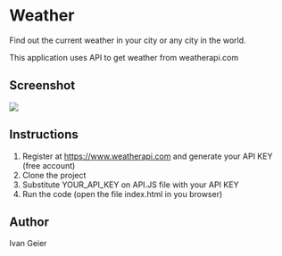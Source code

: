 # Weather

Find out the current weather in your city or any city in the world.

This application uses API to get weather from weatherapi.com

## Screenshot

![](./imagens/screenshot.gif)

## Instructions

1. Register at https://www.weatherapi.com and generate your API KEY (free account)
2. Clone the project
3. Substitute YOUR_API_KEY on API.JS file with your API KEY
4. Run the code (open the file index.html in you browser)

## Author

Ivan Geier
